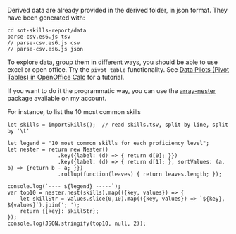 Derived data are already provided in the derived folder, in json format. 
They have been generated with:

    cd sot-skills-report/data
    parse-csv.es6.js tsv
    // parse-csv.es6.js csv
    // parse-csv.es6.js json


To explore data, group them in different ways,  you should be able to use excel or open office. Try the `pivot table`  functionality. See [Data Pilots (Pivot Tables) in OpenOffice Calc](http://openoffice.blogs.com/openoffice/2006/11/data_pilots_in_.html) for a tutorial. 

If you want to do it the programmatic way, you can use the [array-nester](https://github.com/widged/array-nester-es6) package available on my account. 

For instance, to list the 10 most common skills
    
    let skills = importSkills();  // read skills.tsv, split by line, split by '\t'

    let legend = "10 most common skills for each proficiency level";
    let nester = return new Nester()
                    .key({label: (d) => { return d[0]; }})
                    .key({label: (d) => { return d[1]; }, sortValues: (a, b) => {return b - a; }})
                    .rollup(function(leaves) { return leaves.length; });

    console.log(`---- ${legend} -----`);
    var top10 = nester.nest(skills).map(({key, values}) => { 
        let skillStr = values.slice(0,10).map(({key, values}) => `${key}, ${values}`).join('; ');
        return {[key]: skillStr};
    });
    console.log(JSON.stringify(top10, null, 2));
